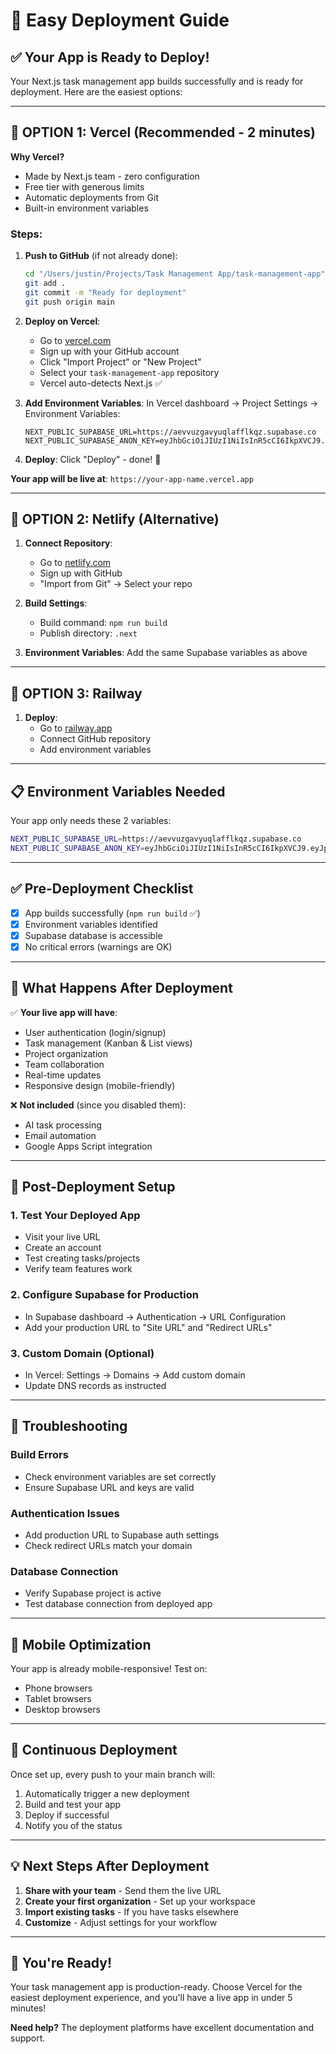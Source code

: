 # 🚀 Easy Deployment Guide

## ✅ Your App is Ready to Deploy!

Your Next.js task management app builds successfully and is ready for deployment. Here are the easiest options:

---

## 🥇 **OPTION 1: Vercel (Recommended - 2 minutes)**

**Why Vercel?**
- Made by Next.js team - zero configuration
- Free tier with generous limits
- Automatic deployments from Git
- Built-in environment variables

### Steps:

1. **Push to GitHub** (if not already done):
   ```bash
   cd "/Users/justin/Projects/Task Management App/task-management-app"
   git add .
   git commit -m "Ready for deployment"
   git push origin main
   ```

2. **Deploy on Vercel**:
   - Go to [vercel.com](https://vercel.com)
   - Sign up with your GitHub account
   - Click "Import Project" or "New Project"
   - Select your `task-management-app` repository
   - Vercel auto-detects Next.js ✅

3. **Add Environment Variables**:
   In Vercel dashboard → Project Settings → Environment Variables:
   ```
   NEXT_PUBLIC_SUPABASE_URL=https://aevvuzgavyuqlafflkqz.supabase.co
   NEXT_PUBLIC_SUPABASE_ANON_KEY=eyJhbGciOiJIUzI1NiIsInR5cCI6IkpXVCJ9.eyJpc3MiOiJzdXBhYmFzZSIsInJlZiI6ImFldnZ1emdhdnl1cWxhZmZsa3F6Iiwicm9sZSI6ImFub24iLCJpYXQiOjE3NTU3ODgyMjQsImV4cCI6MjA3MTM2NDIyNH0.00cmEmoh558bNZxxi_Ex2oQ7ZcuFbJiZEUhVuwsR80g
   ```

4. **Deploy**: Click "Deploy" - done! 🎉

**Your app will be live at**: `https://your-app-name.vercel.app`

---

## 🥈 **OPTION 2: Netlify (Alternative)**

1. **Connect Repository**:
   - Go to [netlify.com](https://netlify.com)
   - Sign up with GitHub
   - "Import from Git" → Select your repo

2. **Build Settings**:
   - Build command: `npm run build`
   - Publish directory: `.next`

3. **Environment Variables**:
   Add the same Supabase variables as above

---

## 🥉 **OPTION 3: Railway**

1. **Deploy**:
   - Go to [railway.app](https://railway.app)
   - Connect GitHub repository
   - Add environment variables

---

## 📋 **Environment Variables Needed**

Your app only needs these 2 variables:

```bash
NEXT_PUBLIC_SUPABASE_URL=https://aevvuzgavyuqlafflkqz.supabase.co
NEXT_PUBLIC_SUPABASE_ANON_KEY=eyJhbGciOiJIUzI1NiIsInR5cCI6IkpXVCJ9.eyJpc3MiOiJzdXBhYmFzZSIsInJlZiI6ImFldnZ1emdhdnl1cWxhZmZsa3F6Iiwicm9sZSI6ImFub24iLCJpYXQiOjE3NTU3ODgyMjQsImV4cCI6MjA3MTM2NDIyNH0.00cmEmoh558bNZxxi_Ex2oQ7ZcuFbJiZEUhVuwsR80g
```

---

## ✅ **Pre-Deployment Checklist**

- [x] App builds successfully (`npm run build` ✅)
- [x] Environment variables identified
- [x] Supabase database is accessible
- [x] No critical errors (warnings are OK)

---

## 🎯 **What Happens After Deployment**

✅ **Your live app will have**:
- User authentication (login/signup)
- Task management (Kanban & List views)
- Project organization
- Team collaboration
- Real-time updates
- Responsive design (mobile-friendly)

❌ **Not included** (since you disabled them):
- AI task processing
- Email automation
- Google Apps Script integration

---

## 🔧 **Post-Deployment Setup**

### 1. **Test Your Deployed App**
- Visit your live URL
- Create an account
- Test creating tasks/projects
- Verify team features work

### 2. **Configure Supabase for Production**
- In Supabase dashboard → Authentication → URL Configuration
- Add your production URL to "Site URL" and "Redirect URLs"

### 3. **Custom Domain** (Optional)
- In Vercel: Settings → Domains → Add custom domain
- Update DNS records as instructed

---

## 🚨 **Troubleshooting**

### Build Errors
- Check environment variables are set correctly
- Ensure Supabase URL and keys are valid

### Authentication Issues
- Add production URL to Supabase auth settings
- Check redirect URLs match your domain

### Database Connection
- Verify Supabase project is active
- Test database connection from deployed app

---

## 📱 **Mobile Optimization**

Your app is already mobile-responsive! Test on:
- Phone browsers
- Tablet browsers
- Desktop browsers

---

## 🔄 **Continuous Deployment**

Once set up, every push to your main branch will:
1. Automatically trigger a new deployment
2. Build and test your app
3. Deploy if successful
4. Notify you of the status

---

## 💡 **Next Steps After Deployment**

1. **Share with your team** - Send them the live URL
2. **Create your first organization** - Set up your workspace
3. **Import existing tasks** - If you have tasks elsewhere
4. **Customize** - Adjust settings for your workflow

---

## 🎉 **You're Ready!**

Your task management app is production-ready. Choose Vercel for the easiest deployment experience, and you'll have a live app in under 5 minutes!

**Need help?** The deployment platforms have excellent documentation and support.
